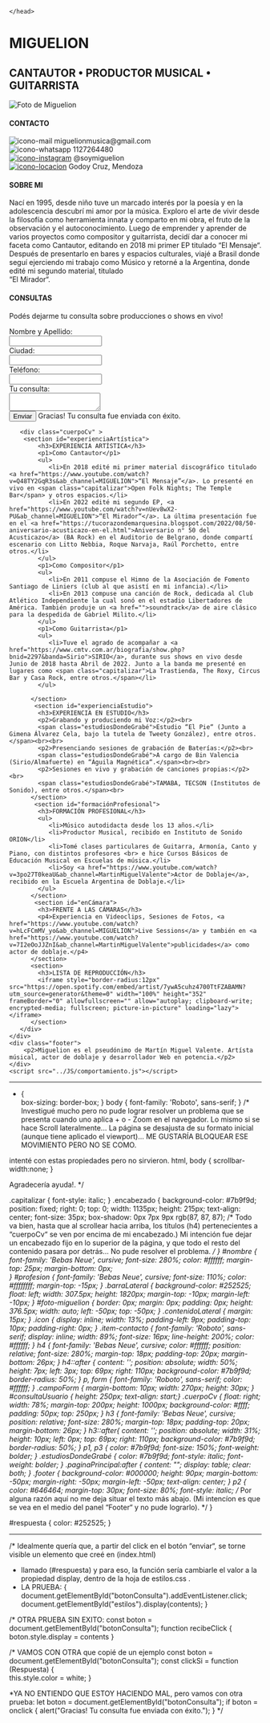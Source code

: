 <!DOCTYPE html>
<html lang="es">
<head>
    <meta charset="UTF-8">
    <meta http-equiv="X-UA-Compatible" content="IE=edge">
    <meta name="viewport" content="width=device-width, initial-scale=1.0">
    <title>CV | Miguelion</title>
    <link rel="icon" type="image/x-icon" href="../RECURSOS/acuario.ico">
    <link id="estilos" rel="stylesheet" href="../CSS/estilos.css">
    <link rel="preconnect" href="https://fonts.googleapis.com">
    <link rel="preconnect" href="https://fonts.gstatic.com" crossorigin>
    <link href="https://fonts.googleapis.com/css2?family=Bebas+Neue&display=swap" rel="stylesheet">
    <link rel="preconnect" href="https://fonts.googleapis.com">
    <link rel="preconnect" href="https://fonts.gstatic.com" crossorigin>
    <link href="https://fonts.googleapis.com/css2?family=Bebas+Neue&family=Roboto:wght@100&display=swap" rel="stylesheet">

    </head>
<body>
    <div class="encabezado">
        <h1 id="nombre">MIGUELION</h1>
        <h2 id="profesion">CANTAUTOR • PRODUCTOR MUSICAL • GUITARRISTA</h2>
    </div>
    <div class="paginaPrincipal">
       <div class="barraLateral" >
            <img id="foto-miguelion" src="../RECURSOS/foto-miguelion.png" alt="Foto de Miguelion">  
          <div class="contenidoLateral">
             <div id="datosContacto">
                <h4>CONTACTO</h4>
                <img src="../FONTS/SVG/mail2.svg" alt="icono-mail" class="icon">
                <span class="item-contacto">miguelionmusica@gmail.com</span><br>
                <img src="../FONTS/SVG/whatsapp.svg" alt="icono-whatsapp" class="icon">
                <span class="item-contacto">1127264480</span><br>
                <a href="https://www.instagram.com/soymiguelion/"><img src="../FONTS/SVG/instagram.svg" alt="icono-instagram" class="icon"></a>
                <span class="item-contacto">  @soymiguelion</span><br>
                <a href="https://www.google.com/maps/place/Godoy+Cruz,+Mendoza/@-32.9288184,-68.8847157,13z/data=!3m1!4b1!4m6!3m5!1s0x967e095dea6a01e7:0x90fb57ac5758c337!8m2!3d-32.9286268!4d-68.8583963!16zL20vMGQ5cmYz"><img src="../FONTS/SVG/location.svg" alt="icono-locacion" class="icon"></a>
                <span class="item-contacto"> Godoy Cruz, Mendoza</span><br>
             </div>
             <div id="biografía">
               <h4>SOBRE MI</h4>
               <p>Nací en 1995, desde niño tuve un marcado interés por la poesía y en la adolescencia descubrí mi amor por la música. Exploro el arte de vivir desde la filosofía como herramienta innata y comparto en mi obra, el fruto de la observación y el autoconocimiento. Luego de emprender y aprender de varios proyectos como compositor y guitarrista, decidí dar a conocer mi faceta como Cantautor, editando en 2018 mi primer EP titulado
                  “El Mensaje“. Después de presentarlo en bares y espacios culturales, viajé a Brasil donde seguí ejerciendo mi trabajo como Músico y retorné a la Argentina, donde edité mi segundo material, titulado <br>
                  “El Mirador“.</p1>
             </div>
             <div id="formularioContacto">
              <h4>CONSULTAS</h4>
              <p>Podés dejarme tu consulta sobre producciones o shows en vivo!</p>
              <form>
                <label for="nombreyapellido">Nombre y Apellido:</label><br>
                <input type="text" class="campoForm" id="nombre-y-apellido" name="Nombre y Appelido" value=""><br>  
                <label for="Ciudad">Ciudad:</label><br>
                <input type="text" class="campoForm" id="ciudad" name="Ciudad" value=""><br>
                <label for="Teléfono">Teléfono:</label><br>
                <input type="text" class="campoForm" id="teléfono" name="Teléfono" value=""><br>
                <label for="consulta">Tu consulta:</label><br>
                <textarea class="campoForm" id="consultaUsuario" name="Tu consulta" value=""></textarea><br>
                <input type="submit" id="botonConsulta" value="Enviar">
                <span id="respuesta">Gracias! Tu consulta fue enviada con éxito.</span>
               </form>
             </div>
          </div>
        </div>
  
       <div class="cuerpoCv" >
        <section id="experienciaArtística">
            <h3>EXPERIENCIA ARTÍSTICA</h3>
            <p1>Como Cantautor</p1>
            <ul>
               <li>En 2018 edité mi primer material discográfico titulado <a href="https://www.youtube.com/watch?v=Q48TY2GqR3s&ab_channel=MIGUELION">“El Mensaje”</a>. Lo presenté en vivo en <span class="capitalizar">Open Folk Nights; The Temple Bar</span> y otros espacios.</li>
               <li>En 2022 edité mi segundo EP, <a href="https://www.youtube.com/watch?v=nUev8wX2-PU&ab_channel=MIGUELION">“El Mirador“</a>. La última presentación fue en el <a href="https://tucorazondemarquesina.blogspot.com/2022/08/50-aniversario-acusticazo-en-el.html">Aniversario n° 50 del Acusticazo</a> (BA Rock) en el Auditorio de Belgrano, donde compartí escenario con Litto Nebbia, Roque Narvaja, Raúl Porchetto, entre otros.</li>
            </ul>
            <p1>Como Compositor</p1>
            <ul>
               <li>En 2011 compuse el Himno de la Asociación de Fomento Santiago de Liniers (club al que asistí en mi infancia).</li>
               <li>En 2013 compuse una canción de Rock, dedicada al Club Atlético Independiente la cual sonó en el estadio Libertadores de América. También produje un <a href="">soundtrack</a> de aire clásico para la despedida de Gabriel Milito.</li>
            </ul>
            <p1>Como Guitarrista</p1>
            <ul>
               <li>Tuve el agrado de acompañar a <a href="https://www.cmtv.com.ar/biografia/show.php?bnid=2297&banda=Sirio">SIRIO</a>, durante sus shows en vivo desde Junio de 2018 hasta Abril de 2022. Junto a la banda me presenté en lugares como <span class="capitalizar">La Trastienda, The Roxy, Circus Bar y Casa Rock, entre otros.</span></li>
            </ul>
      
          </section>
           <section id="experienciaEstudio">
            <h3>EXPERIENCIA EN ESTUDIO</h3>
            <p2>Grabando y produciendo mi Voz:</p2><br>
            <span class="estudiosDondeGrabé">Estudio “El Pie“ (Junto a Gimena Álvarez Cela, bajo la tutela de Tweety González), entre otros.</span><br><br>
            <p2>Presenciando sesiones de grabación de Baterías:</p2><br>
            <span class="estudiosDondeGrabé">A cargo de Bin Valencia (Sirio/Almafuerte) en “Águila Magnética“.</span><br><br>
            <p2>Sesiones en vivo y grabación de canciones propias:</p2><br>
            <span class="estudiosDondeGrabé">TAMABA, TECSON (Institutos de Sonido), entre otros.</span><br>
          </section>
           <section id="formaciónProfesional">
            <h3>FORMACIÓN PROFESIONAL</h3>
            <ul>
               <li>Músico autodidacta desde los 13 años.</li>
               <li>Productor Musical, recibido en Instituto de Sonido ORION</li>
               <li>Tomé clases particulares de Guitarra, Armonía, Canto y Piano, con distintos profesores <br> e hice Cursos Básicos de Educación Musical en Escuelas de música.</li>
               <li>Soy <a href="https://www.youtube.com/watch?v=3po27T0keaU&ab_channel=MartinMiguelValente">Actor de Doblaje</a>, recibido en la Escuela Argentina de Doblaje.</li>
            </ul>
          </section>
           <section id="enCámara">
            <h3>FRENTE A LAS CÁMARAS</h3>
            <p4>Experiencia en Videoclips, Sesiones de Fotos, <a href="https://www.youtube.com/watch?v=hLcFCmMV_yo&ab_channel=MIGUELION">Live Sessions</a> y también en <a href="https://www.youtube.com/watch?v=7I2eOoJJZnI&ab_channel=MartinMiguelValente">publicidades</a> como actor de doblaje.</p4>
          </section>
          <section>
            <h3>LISTA DE REPRODUCCIÓN</h3>
            <iframe style="border-radius:12px" src="https://open.spotify.com/embed/artist/7ywA5cuhz4700TtFZABAMN?utm_source=generator&theme=0" width="100%" height="352" frameBorder="0" allowfullscreen="" allow="autoplay; clipboard-write; encrypted-media; fullscreen; picture-in-picture" loading="lazy"></iframe>
          </section>
       </div>
    </div>
    <div class="footer">
        <p2>Miguelion es el pseudónimo de Martín Miguel Valente. Artísta músical, actor de doblaje y desarrollador Web en potencia.</p2>
    </div> 
    <script src="../JS/comportamiento.js"></script>
</body>   
</html>

________________



*   {  
box-sizing: border-box;
}
body { 
  font-family: 'Roboto', sans-serif;
}
/* Investigué mucho pero no pude lograr resolver un problema que se presenta cuando uno aplica + o - Zoom en el navegador.
Lo mismo si se hace Scroll lateralmente... La página se desajusta de su formato inicial (aunque tiene aplicado el viewport)... 
ME GUSTARÍA BLOQUEAR ESE MOVIMIENTO PERO NO SE COMO.

intenté con estas propiedades pero no sirvieron. 
html, body {
  scrollbar-width:none;
}

Agradecería ayuda!. */

.capitalizar {
  font-style: italic;
}
.encabezado {
  background-color: #7b9f9d;
  position: fixed;
  right: 0;
  top: 0;
  width: 1135px;
  height: 215px;
  text-align: center;
  font-size: 35px;
  box-shadow: 0px 7px 9px rgb(87, 87, 87);
/* Todo va bien, hasta que al scrollear hacia arriba, los títulos (h4) pertenecientes a “cuerpoCv“ se ven por encima de mi encabezado.)
Mi intención fue dejar un encabezado fijo en lo superior de la página, y que todo el resto del contenido pasara por detrás...
No pude resolver el problema. */
}
#nombre {
  font-family: 'Bebas Neue', cursive;
  font-size: 280%;
  color: #ffffff;
  margin-top: 25px;
  margin-bottom: 0px;  
}
#profesion {
  font-family: 'Bebas Neue', cursive;
  font-size: 110%;
  color: #ffffffff;
  margin-top: -15px;
}
.barraLateral {
  background-color: #252525;
  float: left;
  width: 307.5px;
  height: 1820px;
  margin-top: -10px;
  margin-left: -10px;
}
#foto-miguelion { 
  border: 0px;
  margin: 0px;
  padding: 0px;
  height: 376.5px;
  width: auto;
  left: -50px;
  top: -50px;
}
.contenidoLateral {
margin: 15px;
}
.icon {
  display: inline;
  width: 13%;
  padding-left: 9px;
  padding-top: 10px;
  padding-right: 0px;
}
.item-contacto { 
  font-family: 'Roboto', sans-serif;
  display: inline;
  width: 89%;
  font-size: 16px;
  line-height: 200%;
  color: #ffffff;
}
h4 { 
  font-family: 'Bebas Neue', cursive;
  color: #ffffff;
  position: relative;
  font-size: 280%;
  margin-top: 18px;
  padding-top: 20px;
  margin-bottom: 26px;
}
h4::after {
  content: '';
  position: absolute;
  width: 50%;
  height: 7px;
  left: 3px;
  top: 69px;
  right: 110px;
  background-color: #7b9f9d;
  border-radius: 50%;
}
p, form { 
  font-family: 'Roboto', sans-serif;
  color: #ffffff;
}
.campoForm { 
  margin-bottom: 10px;
  width: 270px;
  height: 30px;
}
#consultaUsuario { 
height: 250px;
text-align: start;}
.cuerpoCv {
  float: right;
  width: 78%;
  margin-top: 200px;
  height: 1000px;
  background-color: #ffff;
  padding: 50px;
  top: 250px;
}
h3 {
  font-family: 'Bebas Neue', cursive;
  position: relative;
  font-size: 280%;
  margin-top: 18px;
  padding-top: 20px;
  margin-bottom: 26px;
}
h3::after{
  content: '';
  position: absolute;
  width: 31%;
  height: 10px;
  left: 0px;
  top: 69px;
  right: 110px;
  background-color: #7b9f9d;
  border-radius: 50%;
}
p1, p3 {
color: #7b9f9d;
font-size: 150%;
font-weight: bolder;
}
.estudiosDondeGrabé { 
  color: #7b9f9d;
  font-style: italic;
  font-weight: bolder;
}
.paginaPrincipal:after {
  content: "";
  display: table;
  clear: both;
}
.footer {
  background-color: #000000;
  height: 90px;
  margin-bottom: -50px;
  margin-right: -50px;
  margin-left: -50px;
  text-align: center;
}
p2 {
  color: #646464;
  margin-top: 30px;
  font-size: 80%;
  font-style: italic;
  /* Por alguna razón aquí no me deja situar el texto más abajo. 
  (Mi intencíon es que se vea en el medio del panel “Footer“ y no pude lograrlo). */ 
  }
  
#respuesta { 
  color: #252525;
}

____________


/* Idealmente quería que, a partir del click en el botón “enviar“, se torne visible un elemento que creé en (index.html) 
* llamado (#respuesta) y para eso, la función sería cambiarle el valor a la propiedad display, dentro de la hoja de estilos.css . 
* LA PRUEBA: 
{ document.getElementById("botonConsulta").addEventListener.click;
   document.getElementById("estilos").display(contents);
}

/* OTRA PRUEBA SIN EXITO:
const boton = document.getElementById("botonConsulta");
function recibeClick {
    boton.style.display = contents
}

/* VAMOS CON OTRA que copié de un ejemplo
const boton = document.getElementById("botonConsulta");
const clickSi = function (Respuesta) {  
this.style.color = white;
}

*YA NO ENTIENDO QUE ESTOY HACIENDO MAL, pero vamos con otra prueba:
let boton = document.getElementById("botonConsulta");
if boton = onclick {
    alert("Gracias! Tu consulta fue enviada con éxito.");
  }
  */ 
